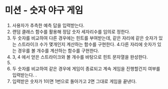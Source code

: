 # 미션 - 숫자 야구 게임
1. 사용자가 추측한 예측 답을 입력받는다.
2. 랜덤 클래스 함수를 활용해 정답 숫자 세자리수를
임의로 정한다.
3. 두 숫자를 비교하여 다른 경우에는 힌트를 부여받는데, 
   같은 자리에 같은 숫자가 있는 스트라이크 수가 몇개인지
   계산하는 함수를 구현한다.
4.다른 자리에  숫자가 있는 경우를 볼 개수를 계산하는 함수를
구현한다. 
5. 3, 4 에서 얻은 스트라이크와 볼 개수를 바탕으로 
힌트 문자열을 완성한다.
6.
7. 두 숫자를 비교하여 같은 경우에 게임이 종료되고 
   계속 게임을 진행할건지 여부를 입력받는다. .
8. 입력받은 숫자가 1이면 1번으로 돌아가고 
2면 그대로 게임을 끝낸다. 
 


